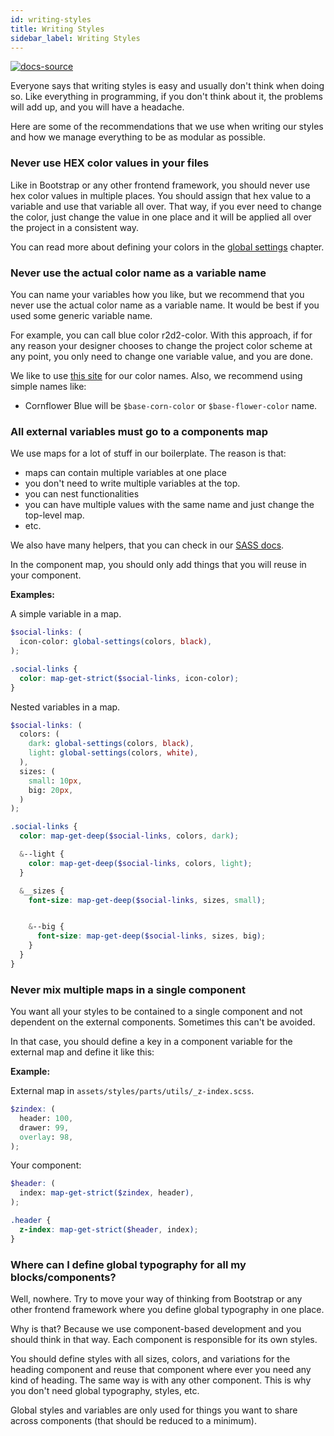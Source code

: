 ```yaml
---
id: writing-styles
title: Writing Styles
sidebar_label: Writing Styles
---
```


[![docs-source](https://img.shields.io/badge/source-eigthshift--frontend--libs-yellow?style=for-the-badge&logo=javascript&labelColor=2a2a2a)](https://github.com/infinum/eightshift-frontend-libs)

Everyone says that writing styles is easy and usually don't think when doing so. Like everything in programming, if you don't think about it, the problems will add up, and you will have a headache.

Here are some of the recommendations that we use when writing our styles and how we manage everything to be as modular as possible.

### Never use HEX color values in your files

Like in Bootstrap or any other frontend framework, you should never use hex color values in multiple places. You should assign that hex value to a variable and use that variable all over. That way, if you ever need to change the color, just change the value in one place and it will be applied all over the project in a consistent way.

You can read more about defining your colors in the [global settings](global-settings) chapter.

### Never use the actual color name as a variable name

You can name your variables how you like, but we recommend that you never use the actual color name as a variable name. It would be best if you used some generic variable name.

For example, you can call blue color r2d2-color. With this approach, if for any reason your designer chooses to change the project color scheme at any point, you only need to change one variable value, and you are done. 

We like to use [this site](https://chir.ag/projects/name-that-color) for our color names. Also, we recommend using simple names like:

* Cornflower Blue will be `$base-corn-color` or `$base-flower-color` name.

### All external variables must go to a components map

We use maps for a lot of stuff in our boilerplate. The reason is that:

* maps can contain multiple variables at one place
* you don't need to write multiple variables at the top.
* you can nest functionalities
* you can have multiple values with the same name and just change the top-level map.
* etc.

We also have many helpers, that you can check in our [SASS docs](/eightshift-docs/sass).

In the component map, you should only add things that you will reuse in your component.

**Examples:**

A simple variable in a map.

```scss
$social-links: (
  icon-color: global-settings(colors, black),
);

.social-links {
  color: map-get-strict($social-links, icon-color);
}
```

Nested variables in a map.

```scss
$social-links: (
  colors: (
    dark: global-settings(colors, black),
    light: global-settings(colors, white),
  ),
  sizes: (
    small: 10px,
    big: 20px,
  )
);

.social-links {
  color: map-get-deep($social-links, colors, dark);

  &--light {
    color: map-get-deep($social-links, colors, light);
  }

  &__sizes {
    font-size: map-get-deep($social-links, sizes, small);


    &--big {
      font-size: map-get-deep($social-links, sizes, big);
    }
  }
}
```

### Never mix multiple maps in a single component

You want all your styles to be contained to a single component and not dependent on the external components. Sometimes this can't be avoided.

In that case, you should define a key in a component variable for the external map and define it like this:

**Example:**

External map in `assets/styles/parts/utils/_z-index.scss`.

```scss
$zindex: (
  header: 100,
  drawer: 99,
  overlay: 98,
);
```

Your component:

```scss
$header: (
  index: map-get-strict($zindex, header),
);

.header {
  z-index: map-get-strict($header, index);
}
```

### Where can I define global typography for all my blocks/components?

Well, nowhere. Try to move your way of thinking from Bootstrap or any other frontend framework where you define global typography in one place.

Why is that? Because we use component-based development and you should think in that way. Each component is responsible for its own styles. 

You should define styles with all sizes, colors, and variations for the heading component and reuse that component where ever you need any kind of heading. The same way is with any other component. This is why you don't need global typography, styles, etc.

Global styles and variables are only used for things you want to share across components (that should be reduced to a minimum).
